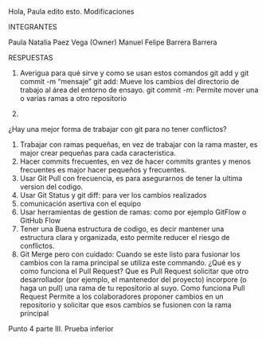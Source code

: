 Hola, Paula edito esto.
Modificaciones

INTEGRANTES

Paula Natalia Paez Vega (Owner)
Manuel Felipe Barrera Barrera


RESPUESTAS

1. Averigua para qué sirve y como se usan estos comandos git add y git commit -m “mensaje”
git add: Mueve los cambios del directorio de trabajo al área del entorno de ensayo.
git commit -m: Permite mover una o varias ramas a otro repositorio

2. 
¿Hay una mejor forma de trabajar con git para no tener conflictos?
1. Trabajar con ramas pequeñas, en  vez de trabajar con la rama master, es major crear pequeñas para cada caracteristica.
2. Hacer commits frecuentes, en vez de hacer commits grantes y menos frecuentes es major hacer pequeños y frecuentes.
3. Usar Git Pull con frecuencia, es para asegurarnos de tener la ultima version del codigo.
4. Usar Git Status y git diff: para ver los cambios realizados
5. comunicación asertiva con el equipo
6. Usar herramientas de gestion de ramas: como por ejemplo GitFlow o GitHub Flow
7. Tener una Buena estructura de codigo, es decir mantener una estructura clara y organizada, esto permite reducer el riesgo de conflictos.
8. Git Merge pero con cuidado: Cuando se este listo para fusionar los cambios con la rama principal se utiliza este commando.
¿Qué es y como funciona el Pull Request?
Que es Pull Request
solicitar que otro desarrollador (por ejemplo, el mantenedor del proyecto) incorpore (o haga un pull) una rama de tu repositorio al suyo.
Como funciona Pull Request
Permite a los colaboradores proponer cambios en un repositorio y solicitar que esos cambios se fusionen con la rama principal

Punto 4 parte III. Prueba inferior